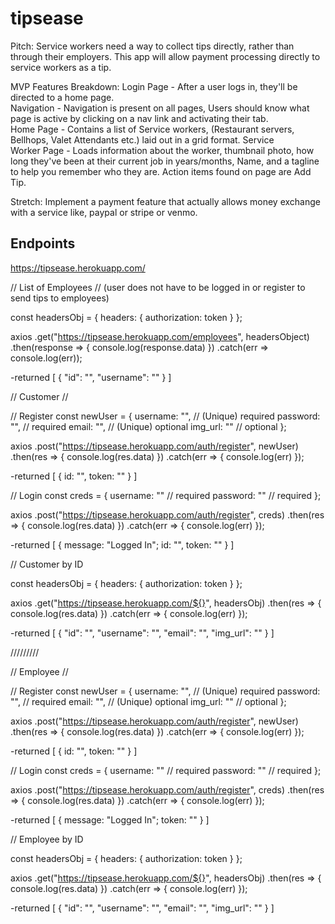 # tipsease

Pitch: Service workers need a way to collect tips directly, rather than through their employers. This app will allow payment processing directly to service workers as a tip.

MVP Features Breakdown: Login Page - After a user logs in, they'll be directed to a home page.  
Navigation - Navigation is present on all pages, Users should know what page is active by clicking on a nav link and activating their tab.  
Home Page - Contains a list of Service workers, (Restaurant servers, Bellhops, Valet Attendants etc.) laid out in a grid format. Service  
Worker Page - Loads information about the worker, thumbnail photo, how long they've been at their current job in years/months, Name, and a tagline to help you remember who they are. Action items found on page are Add Tip.

Stretch: Implement a payment feature that actually allows money exchange with a service like, paypal or stripe or venmo.

## Endpoints

https://tipsease.herokuapp.com/

// List of Employees //
(user does not have to be logged in or register to send tips to employees)

const headersObj = {
headers: { authorization: token }
};

axios
.get("https://tipsease.herokuapp.com/employees", headersObject)
.then(response => {
console.log(response.data)
})
.catch(err => console.log(err));

-returned
[
{
"id": "",
"username": ""
}
]

// Customer //

// Register
const newUser = {
username: "", // (Unique) required
password: "", // required
email: "", // (Unique) optional
img_url: "" // optional
};

axios
.post("https://tipsease.herokuapp.com/auth/register", newUser)
.then(res => {
console.log(res.data)
})
.catch(err => {
console.log(err)
});

-returned
[
{
id: "",
token: ""
}
]

// Login
const creds = {
username: "" // required
password: "" // required
};

axios
.post("https://tipsease.herokuapp.com/auth/register", creds)
.then(res => {
console.log(res.data)
})
.catch(err => {
console.log(err)
});

-returned
[
{
message: "Logged In";
id: "",
token: ""
}
]

// Customer by ID

const headersObj = {
headers: {
authorization: token
}
};

axios
.get("https://tipsease.herokuapp.com/${}", headersObj)
.then(res => {
console.log(res.data)
})
.catch(err => {
console.log(err)
});

-returned
[
{
"id": "",
"username": "",
"email": "",
"img_url": ""
}
]

/////////

// Employee //

// Register
const newUser = {
username: "", // (Unique) required
password: "", // required
email: "", // (Unique) optional
img_url: "" // optional
};

axios
.post("https://tipsease.herokuapp.com/auth/register", newUser)
.then(res => {
console.log(res.data)
})
.catch(err => {
console.log(err)
});

-returned
[
{
id: "",
token: ""
}
]

// Login
const creds = {
username: "" // required
password: "" // required
};

axios
.post("https://tipsease.herokuapp.com/auth/register", creds)
.then(res => {
console.log(res.data)
})
.catch(err => {
console.log(err)
});

-returned
[
{
message: "Logged In";
token: ""
}
]

// Employee by ID

const headersObj = {
headers: {
authorization: token
}
};

axios
.get("https://tipsease.herokuapp.com/${}", headersObj)
.then(res => {
console.log(res.data)
})
.catch(err => {
console.log(err)
});

-returned
[
{
"id": "",
"username": "",
"email": "",
"img_url": ""
}
]
